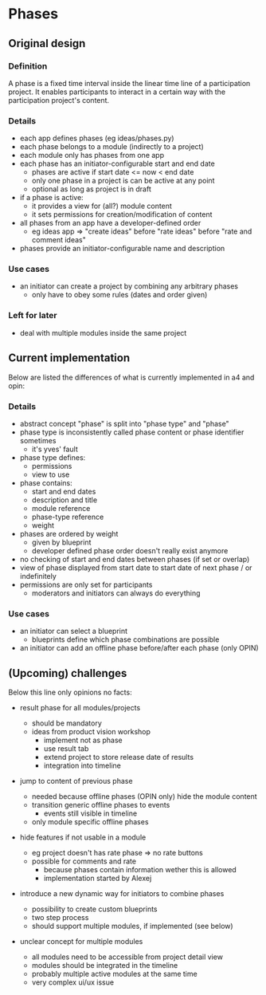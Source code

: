 # Phases

## Original design

### Definition

A phase is a fixed time interval inside the linear time line of
a participation project. It enables participants to interact in a certain
way with the participation project's content.

### Details

-   each app defines phases (eg ideas/phases.py)
-   each phase belongs to a module (indirectly to a project)
-   each module only has phases from one app
-   each phase has an initiator-configurable start and end date
    -   phases are active if start date <= now < end date
    -   only one phase in a project is can be active at any point
    -   optional as long as project is in draft
-   if a phase is active:
    -   it provides a view for (all?) module content
    -   it sets permissions for creation/modification of content
-   all phases from an app have a developer-defined order
    -   eg ideas app => "create ideas" before "rate ideas" before "rate and
        comment ideas"
-   phases provide an initiator-configurable name and description

### Use cases

-   an initiator can create a project by combining any arbitrary phases
    -   only have to obey some rules (dates and order given)

### Left for later

-   deal with multiple modules inside the same project

## Current implementation

Below are listed the differences of what is currently implemented in a4 and opin:

### Details

-   abstract concept "phase" is split into "phase type" and "phase"
-   phase type is inconsistently called phase content or phase identifier sometimes
    -   it's yves' fault
-   phase type defines:
    -   permissions
    -   view to use
-   phase contains:
    -   start and end dates
    -   description and title
    -   module reference
    -   phase-type reference
    -   weight
-   phases are ordered by weight
    -   given by blueprint
    -   developer defined phase order doesn't really exist anymore
-   no checking of start and end dates between phases (if set or overlap)
-   view of phase displayed from start date to start date of next phase / or indefinitely
-   permissions are only set for participants
    -   moderators and initiators can always do everything

### Use cases

-   an initiator can select a blueprint
    -   blueprints define which phase combinations are possible
-   an initiator can add an offline phase before/after each phase (only OPIN)

## (Upcoming) challenges

Below this line only opinions no facts:

-   result phase for all modules/projects
    -   should be mandatory
    -   ideas from product vision workshop
        -   implement not as phase
        -   use result tab
        -   extend project to store release date of results
        -   integration into timeline

-   jump to content of previous phase
    -   needed because offline phases (OPIN only) hide the module content
    -   transition generic offline phases to events
        -   events still visible in timeline
    -   only module specific offline phases

-   hide features if not usable in a module
    -   eg project doesn't has rate phase => no rate buttons
    -   possible for comments and rate
        -   because phases contain information wether this is allowed
        -   implementation started by Alexej

-   introduce a new dynamic way for initiators to combine phases
    -   possibility to create custom blueprints
    -   two step process
    -   should support multiple modules, if implemented (see below)

-   unclear concept for multiple modules
    -   all modules need to be accessible from project detail view
    -   modules should be integrated in the timeline
    -   probably multiple active modules at the same time
    -   very complex ui/ux issue
